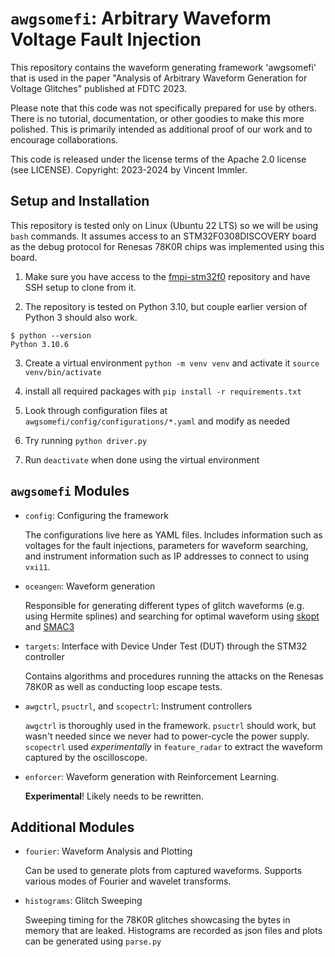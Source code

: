 # `awgsomefi`: Arbitrary Waveform Voltage Fault Injection

This repository contains the waveform generating framework 'awgsomefi' that is used in the paper "Analysis of Arbitrary Waveform Generation for Voltage Glitches" published at FDTC 2023.

Please note that this code was not specifically prepared for use by others. There is no tutorial, documentation, or other goodies to make this more polished. This is primarily intended as additional proof of our work and to encourage collaborations.

This code is released under the license terms of the Apache 2.0 license (see LICENSE). Copyright: 2023-2024 by Vincent Immler.

## Setup and Installation
This repository is tested only on Linux (Ubuntu 22 LTS) so we will be using `bash` commands. It assumes access to an STM32F0308DISCOVERY board as the debug protocol for Renesas 78K0R chips was implemented using this board.

1. Make sure you have access to the [fmpi-stm32f0](https://github.com/decryptofy/debug-renesas-fmpi-stm32f0) repository and have SSH setup to clone from it.

2. The repository is tested on Python 3.10, but couple earlier version of Python 3 should also work.

```console
$ python --version
Python 3.10.6
```

3. Create a virtual environment `python -m venv venv` and activate it `source venv/bin/activate`

4. install all required packages with `pip install -r requirements.txt`

5. Look through configuration files at `awgsomefi/config/configurations/*.yaml` and modify as needed

6. Try running `python driver.py`

7. Run `deactivate` when done using the virtual environment



## `awgsomefi` Modules
- `config`: Configuring the framework

  The configurations live here as YAML files.
  Includes information such as voltages for the fault injections, parameters for waveform searching, and instrument information such as IP addresses to connect to using `vxi11`.

- `oceangen`: Waveform generation

   Responsible for generating different types of glitch waveforms (e.g. using Hermite splines) and searching for optimal waveform using [skopt](https://github.com/scikit-optimize/scikit-optimize) and [SMAC3](https://github.com/automl/SMAC3)

- `targets`: Interface with Device Under Test (DUT) through the STM32 controller

  Contains algorithms and procedures running the attacks on the Renesas 78K0R as well as conducting loop escape tests.

- `awgctrl`, `psuctrl`, and `scopectrl`: Instrument controllers

  `awgctrl` is thoroughly used in the framework. `psuctrl` should work, but wasn't needed since we never had to power-cycle the power supply. `scopectrl` used *experimentally* in `feature_radar` to extract the waveform captured by the oscilloscope.

- `enforcer`: Waveform generation with Reinforcement Learning.

  **Experimental**! Likely needs to be rewritten.


## Additional Modules
- `fourier`: Waveform Analysis and Plotting

  Can be used to generate plots from captured waveforms.
  Supports various modes of Fourier and wavelet transforms.

- `histograms`: Glitch Sweeping

  Sweeping timing for the 78K0R glitches showcasing the bytes in memory that are leaked.
  Histograms are recorded as json files and plots can be generated using `parse.py`
